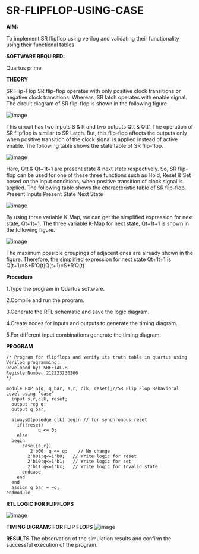# SR-FLIPFLOP-USING-CASE

**AIM:**

To implement  SR flipflop using verilog and validating their functionality using their functional tables

**SOFTWARE REQUIRED:**

Quartus prime

**THEORY**

SR Flip-Flop SR flip-flop operates with only positive clock transitions or negative clock transitions. Whereas, SR latch operates with enable signal. The circuit diagram of SR flip-flop is shown in the following figure.

![image](https://github.com/Sheetalshee/SR-FLIPFLOP-USING-CASE/assets/144979107/5d0c1749-c4a1-449a-8284-37380eff64ed)



 
This circuit has two inputs S & R and two outputs Qtt & Qtt’. The operation of SR flipflop is similar to SR Latch. But, this flip-flop affects the outputs only when positive transition of the clock signal is applied instead of active enable. The following table shows the state table of SR flip-flop.

![image](https://github.com/Sheetalshee/SR-FLIPFLOP-USING-CASE/assets/144979107/19e8c89a-51d1-4543-ad2a-7fe600122ceb)


 
Here, Qtt & Qt+1t+1 are present state & next state respectively. So, SR flip-flop can be used for one of these three functions such as Hold, Reset & Set based on the input conditions, when positive transition of clock signal is applied. The following table shows the characteristic table of SR flip-flop. Present Inputs Present State Next State

![image](https://github.com/Sheetalshee/SR-FLIPFLOP-USING-CASE/assets/144979107/2a6f1f03-67eb-4ef5-adae-3477586ca47e)



 
By using three variable K-Map, we can get the simplified expression for next state, Qt+1t+1. The three variable K-Map for next state, Qt+1t+1 is shown in the following figure.

![image](https://github.com/Sheetalshee/SR-FLIPFLOP-USING-CASE/assets/144979107/f627258e-7cc6-4272-b28f-6953f05d5ba5)


 
The maximum possible groupings of adjacent ones are already shown in the figure. Therefore, the simplified expression for next state Qt+1t+1 is Q(t+1)=S+R′Q(t)Q(t+1)=S+R′Q(t)

**Procedure**

1.Type the program in Quartus software.

2.Compile and run the program.

3.Generate the RTL schematic and save the logic diagram.

4.Create nodes for inputs and outputs to generate the timing diagram.

5.For different input combinations generate the timing diagram.


**PROGRAM**

```
/* Program for flipflops and verify its truth table in quartus using Verilog programming.
Developed by: SHEETAL.R
RegisterNumber:212223230206
*/
```
```
module EXP_6(q, q_bar, s,r, clk, reset);//SR Flip Flop Behavioral Level using ‘case’ 
  input s,r,clk, reset;
  output reg q;
  output q_bar;
 
  always@(posedge clk) begin // for synchronous reset
    if(!reset)       
			q <= 0;
    else 
  begin
      case({s,r})       
	     2'b00: q <= q;    // No change
        2'b01:q<=1'b0;   // Write logic for reset
        2'b10:q<=1'b1;   // Write logic for set
        2'b11:q<=1'bx;   // Write logic for Invalid state
      endcase
    end
  end
  assign q_bar = ~q;
endmodule
```
**RTL LOGIC FOR FLIPFLOPS**

![image](https://github.com/Sheetalshee/SR-FLIPFLOP-USING-CASE/assets/144979107/9966746d-1805-4a5d-99ad-37bd984cb216)


**TIMING DIGRAMS FOR FLIP FLOPS**
![image](https://github.com/Sheetalshee/SR-FLIPFLOP-USING-CASE/assets/144979107/909a5c89-75c3-49fa-af1d-9baf3abff93b)



**RESULTS**
The observation of the simulation results and confirm the successful execution of the program.
